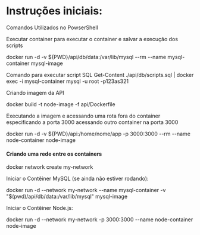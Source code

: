 <h1>Instruções iniciais:</h1>


Comandos Utilizados no PowserShell

Executar container para executar o container e salvar a execução dos scripts

docker run -d -v ${PWD}/api/db/data:/var/lib/mysql --rm --name mysql-container mysql-image


Comando para executar script SQL 
Get-Content ./api/db/scripts.sql | docker exec -i mysql-container mysql -u root -p123as321


Criando imagem da API

docker build -t node-image -f api/Dockerfile

Executando a imagem e acessando uma rota fora do container especificando a porta 3000 acessando outro container na porta 3000

docker run -d -v ${PWD}/api:/home/nome/app -p 3000:3000 --rm --name node-container node-image


#### Criando uma rede entre os containers 

docker network create my-network


Iniciar o Contêiner MySQL (se ainda não estiver rodando):

docker run -d --network my-network --name mysql-container -v "$(pwd)/api/db/data:/var/lib/mysql" mysql-image

Iniciar o Contêiner Node.js:

docker run -d --network my-network -p 3000:3000 --name node-container node-image









